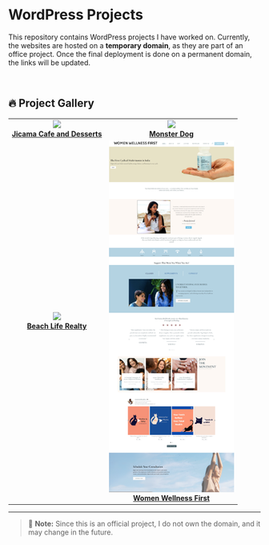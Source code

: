 # WordPress Projects  

This repository contains WordPress projects I have worked on. Currently, the websites are hosted on a **temporary domain**, as they are part of an office project. Once the final deployment is done on a permanent domain, the links will be updated.  

<br>

## 🔥 Project Gallery  

<div align="center">

<table>
  <tr>
    <td align="center">
      <a href="https://qzy.104.myftpupload.com/">
        <img src="https://raw.githubusercontent.com/Ishant2608/Wordpress-Project/refs/heads/main/Jicama%20Cafe%20and%20Desserts.jpg" width="250px"><br>
        <b>Jicama Cafe and Desserts</b>
      </a>
    </td>
    <td align="center">
      <a href="https://znf.5a7.myftpupload.com/">
        <img src="https://raw.githubusercontent.com/Ishant2608/Wordpress-Project/refs/heads/main/Monster%20Dog.jpg" width="250px"><br>
        <b>Monster Dog</b>
      </a>
    </td>
  </tr>
  <tr>
    <td align="center">
      <a href="https://w4h.a80.myftpupload.com/">
        <img src="https://raw.githubusercontent.com/Ishant2608/Wordpress-Project/refs/heads/main/Beach%20Life%20Realty.jpg" width="250px"><br>
        <b>Beach Life Realty</b>
      </a>
    </td>
    <td align="center">
      <a href="https://womenwellnessfirst.in/">
        <img src="https://github.com/Ishant2608/Wordpress-Project/blob/main/womenwellnessfirst-in-2025-05-22.png?raw=true" width="250px"><br>
        <b>Women Wellness First</b>
      </a>
    </td>
  </tr>
</table>


</div>

---

> 🔹 **Note:** Since this is an official project, I do not own the domain, and it may change in the future.  
